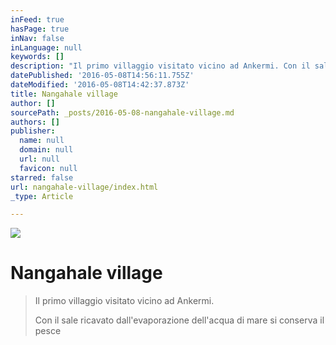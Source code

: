 ```yaml
---
inFeed: true
hasPage: true
inNav: false
inLanguage: null
keywords: []
description: "Il primo villaggio visitato vicino ad Ankermi. Con il sale ricavato dall'evaporazione dell'acqua di mare si conserva il pesce"
datePublished: '2016-05-08T14:56:11.755Z'
dateModified: '2016-05-08T14:42:37.873Z'
title: Nangahale village
author: []
sourcePath: _posts/2016-05-08-nangahale-village.md
authors: []
publisher:
  name: null
  domain: null
  url: null
  favicon: null
starred: false
url: nangahale-village/index.html
_type: Article

---
```

![](https://the-grid-user-content.s3-us-west-2.amazonaws.com/e69ff347-3028-4e22-b61f-9b60e5541cc0.jpg)

# Nangahale village

> Il primo villaggio visitato vicino ad Ankermi. 
> 
> Con il sale ricavato dall'evaporazione dell'acqua di mare si conserva il pesce